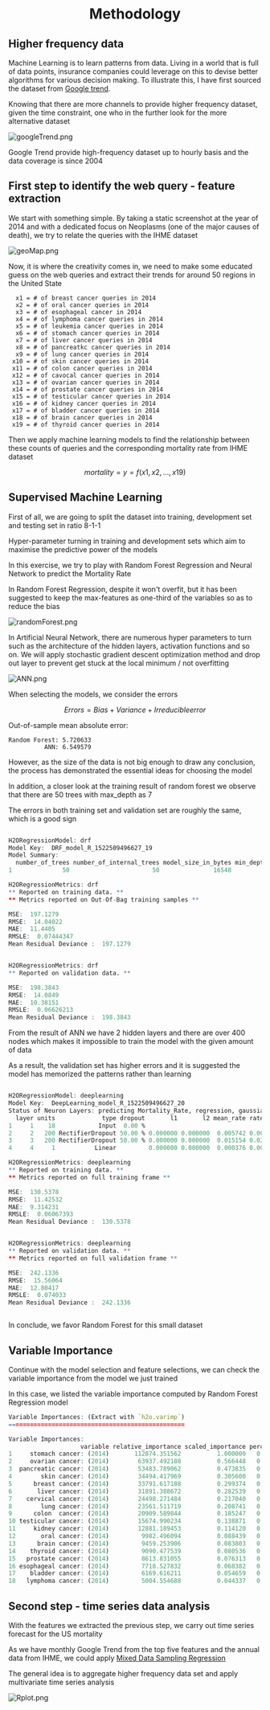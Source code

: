 <h1 align="center">Methodology</h1>

## Higher frequency data

Machine Learning is to learn patterns from data. Living in a world that is full of data points, insurance companies could leverage on this to devise better algorithms for various decision making. To illustrate this, I have first sourced the dataset from [Google trend](https://trends.google.com/trends).

Knowing that there are more channels to provide higher frequency dataset, given the time constraint, one who in the further look for the more alternative dataset

![googleTrend.png](https://raw.githubusercontent.com/stchau4work/Near_real_time_mortality_prediction/master/docs/Methodology/googleTrend.png)

Google Trend provide high-frequency dataset up to hourly basis and the data coverage is since 2004

## First step to identify the web query - feature extraction

We start with something simple. By taking a static screenshot at the year of 2014 and with a dedicated focus on Neoplasms (one of the major causes of death), we try to relate the queries with the IHME dataset

![geoMap.png](https://raw.githubusercontent.com/stchau4work/Near_real_time_mortality_prediction/master/docs/Methodology/geoMap.png)

Now, it is where the creativity comes in, we need to make some educated guess on the web queries and extract their trends for around 50 regions in the United State

      x1 = # of breast cancer queries in 2014
      x2 = # of oral cancer queries in 2014
      x3 = # of esophageal cancer in 2014
      x4 = # of lymphoma cancer queries in 2014
      x5 = # of leukemia cancer queries in 2014
      x6 = # of stomach cancer queries in 2014
      x7 = # of liver cancer queries in 2014
      x8 = # of pancreatkc cancer queries in 2014
      x9 = # of lung cancer queries in 2014
     x10 = # of skin cancer queries in 2014
     x11 = # of colon cancer queries in 2014
     x12 = # of cavocal cancer queries in 2014
     x13 = # of ovarian cancer queries in 2014
     x14 = # of prostate cancer queries in 2014
     x15 = # of testicular cancer queries in 2014
     x16 = # of kidney cancer queries in 2014
     x17 = # of bladder cancer queries in 2014
     x18 = # of brain cancer queries in 2014
     x19 = # of thyroid cancer queries in 2014

Then we apply machine learning models to find the relationship between these counts of queries and the corresponding mortality rate from IHME dataset

$$ mortality = y = f(x1,x2, ..., x19) $$

## Supervised Machine Learning

First of all, we are going to split the dataset into training, development set and testing set in ratio 8-1-1

Hyper-parameter turning in training and development sets which aim to maximise the predictive power of the models

In this exercise, we try to play with Random Forest Regression and Neural Network to predict the Mortality Rate

In Random Forest Regression, despite it won't overfit, but it has been suggested to keep the max-features as one-third of the variables so as to reduce the bias

![randomForest.png](https://raw.githubusercontent.com/stchau4work/Near_real_time_mortality_prediction/master/docs/Methodology/randomForest.png)

In Artificial Neural Network, there are numerous hyper parameters to turn such as the architecture of the hidden layers, activation functions and so on. We will apply stochastic gradient descent optimization method and drop out layer to prevent get stuck at the local minimum / not overfitting

![ANN.png](https://raw.githubusercontent.com/stchau4work/Near_real_time_mortality_prediction/master/docs/Methodology/ANN.png)

When selecting the models, we consider the errors

$$ Errors = Bias + Variance + Irreducible error $$

Out-of-sample mean absolute error:

    Random Forest: 5.720633
              ANN: 6.549579

However, as the size of the data is not big enough to draw any conclusion, the process has demonstrated the essential ideas for choosing the model

In addition, a closer look at the training result of random forest we observe that there are 50 trees with max_depth as 7

The errors in both training set and validation set are roughly the same, which is a good sign

```R

H2ORegressionModel: drf
Model Key:  DRF_model_R_1522509496627_19
Model Summary:
  number_of_trees number_of_internal_trees model_size_in_bytes min_depth max_depth mean_depth min_leaves max_leaves mean_leaves
1              50                       50               16548         6         7    6.90000         16         28    21.60000

H2ORegressionMetrics: drf
** Reported on training data. **
** Metrics reported on Out-Of-Bag training samples **

MSE:  197.1279
RMSE:  14.04022
MAE:  11.4405
RMSLE:  0.07444347
Mean Residual Deviance :  197.1279


H2ORegressionMetrics: drf
** Reported on validation data. **

MSE:  198.3843
RMSE:  14.0849
MAE:  10.38151
RMSLE:  0.06626213
Mean Residual Deviance :  198.3843


```

From the result of ANN we have 2 hidden layers and there are over 400 nodes which makes it impossible to train the model with the given amount of data

As a result, the validation set has higher errors and it is suggested the model has memorized the patterns rather than learning

```R

H2ORegressionModel: deeplearning
Model Key:  DeepLearning_model_R_1522509496627_20
Status of Neuron Layers: predicting Mortality_Rate, regression, gaussian distribution, Quadratic loss, 44,201 weights/biases, 529.8 KB, 370 training samples, mini-batch size 1
  layer units             type dropout       l1       l2 mean_rate rate_rms momentum mean_weight weight_rms mean_bias bias_rms
1     1    18            Input  0.00 %
2     2   200 RectifierDropout 50.00 % 0.000000 0.000000  0.005742 0.003480 0.000000    0.001595   0.098558  0.497391 0.014043
3     3   200 RectifierDropout 50.00 % 0.000000 0.000000  0.015154 0.027960 0.000000   -0.000927   0.069770  0.993742 0.016470
4     4     1           Linear         0.000000 0.000000  0.000376 0.000199 0.000000    0.003967   0.097861 -0.005620 0.000000

H2ORegressionMetrics: deeplearning
** Reported on training data. **
** Metrics reported on full training frame **

MSE:  130.5378
RMSE:  11.42532
MAE:  9.314231
RMSLE:  0.06067393
Mean Residual Deviance :  130.5378


H2ORegressionMetrics: deeplearning
** Reported on validation data. **
** Metrics reported on full validation frame **

MSE:  242.1336
RMSE:  15.56064
MAE:  12.80417
RMSLE:  0.074033
Mean Residual Deviance :  242.1336



```


In conclude, we favor Random Forest for this small dataset

## Variable Importance

Continue with the model selection and feature selections, we can check the variable importance from the model we just trained

In this case, we listed the variable importance computed by Random Forest Regression model

```R
Variable Importances: (Extract with `h2o.varimp`)
=================================================

Variable Importances:
                    variable relative_importance scaled_importance percentage
1     stomach cancer: (2014)       112874.351562          1.000000   0.233193
2     ovarian cancer: (2014)        63937.492188          0.566448   0.132092
3  pancreatic cancer: (2014)        53483.789062          0.473835   0.110495
4        skin cancer: (2014)        34494.417969          0.305600   0.071264
5      breast cancer: (2014)        33791.617188          0.299374   0.069812
6       liver cancer: (2014)        31891.388672          0.282539   0.065886
7    cervical cancer: (2014)        24498.271484          0.217040   0.050612
8        lung cancer: (2014)        23561.511719          0.208741   0.048677
9      colon  cancer: (2014)        20909.589844          0.185247   0.043198
10 testicular cancer: (2014)        15674.990234          0.138871   0.032384
11     kidney cancer: (2014)        12881.189453          0.114120   0.026612
12       oral cancer: (2014)         9982.496094          0.088439   0.020623
13      brain cancer: (2014)         9459.253906          0.083803   0.019542
14    thyroid cancer: (2014)         9090.477539          0.080536   0.018781
15   prostate cancer: (2014)         8613.831055          0.076313   0.017796
16 esophageal cancer: (2014)         7718.527832          0.068382   0.015946
17    bladder cancer: (2014)         6169.616211          0.054659   0.012746
18   lymphoma cancer: (2014)         5004.554688          0.044337   0.010339

```

## Second step - time series data analysis

With the features we extracted the previous step, we carry out time series forecast for the US mortality

As we have monthly Google Trend from the top five features and the annual data from IHME, we could apply [Mixed Data Sampling Regression](https://cran.r-project.org/web/packages/midasr/midasr.pdf)

The general idea is to aggregate higher frequency data set and apply multivariate time series analysis

![Rplot.png](https://raw.githubusercontent.com/stchau4work/Near_real_time_mortality_prediction/master/docs/Methodology/Rplot.png)


<script type="text/x-mathjax-config">
MathJax.Hub.Config({
  tex2jax: {inlineMath: [ ['$', '$'] ],
        displayMath: [ ['$$', '$$']]}
});
</script>

<script type="text/javascript" src="https://cdn.bootcss.com/mathjax/2.7.2/MathJax.js?config=default"></script>
